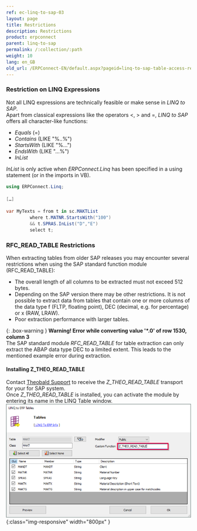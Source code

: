 ```yaml
---
ref: ec-linq-to-sap-03
layout: page
title: Restrictions
description: Restrictions
product: erpconnect
parent: linq-to-sap
permalink: /:collection/:path
weight: 10
lang: en_GB
old_url: /ERPConnect-EN/default.aspx?pageid=linq-to-sap-table-access-restrictions
---
```


### Restriction on LINQ Expressions
Not all LINQ expressions are technically feasible or make sense in *LINQ to SAP*. <br>
Apart from classical expressions like the operators <, > and =, *LINQ to SAP* offers all character-like functions: 
- *Equals* (=)
- *Contains* (LIKE "%..%")
- *StartsWith* (LIKE "%...") 
- *EndsWith* (LIKE "…%")
- *InList*

*InList* is only active when *ERPConnect.Linq* has been specified in a using statement (or in the imports in VB).

```csharp
using ERPConnect.Linq; 
  
[…] 
  
var MyTexts = from t in sc.MAKTList 
         where t.MATNR.StartsWith("100") 
         && t.SPRAS.InList("D","E") 
         select t;
```

### RFC_READ_TABLE Restrictions
When extracting tables from older SAP releases you may encounter several restrictions when using the SAP standard function module (RFC_READ_TABLE):

- The overall length of all columns to be extracted must not exceed 512 bytes.
- Depending on the SAP version there may be other restrictions. It is not possible to extract data from tables that contain one or more columns of the data type f (FLTP, floating point), DEC (decimal, e.g. for percentage) or x (RAW, LRAW).
- Poor extraction performance with larger tables.

{: .box-warning }
**Warning! Error while converting value '\*.0' of row 1530, column 3** <br>
The SAP standard module *RFC_READ_TABLE* for table extraction  can only extract the ABAP data type DEC to a limited extent. This leads to the mentioned example error during extraction.<br>

#### Installing Z_THEO_READ_TABLE

Contact [Theobald Support](mailto:support@theobald-software.com) to receive the *Z_THEO_READ_TABLE* transport for your for SAP system.<br>
Once *Z_THEO_READ_TABLE* is installed, you can activate the module by entering its name in the LINQ Table window.<br>
![LINQToERP-Tables-004](/img/content/LINQToERP-Tables-004.png){:class="img-responsive" width="800px" }
